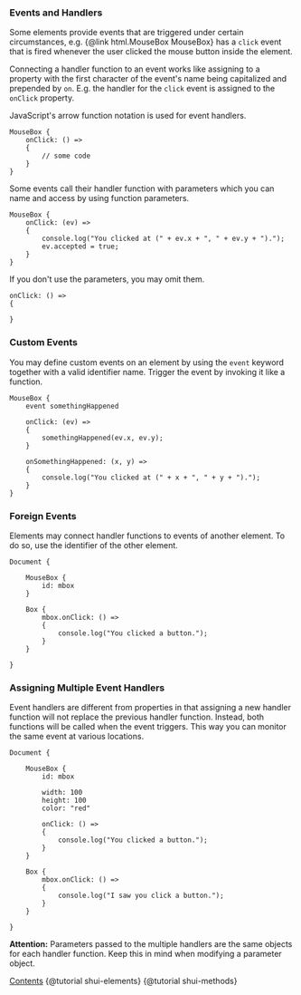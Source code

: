 ### Events and Handlers

Some elements provide events that are triggered under certain circumstances,
e.g. {@link html.MouseBox MouseBox} has a `click` event that is fired whenever
the user clicked the mouse button inside the element.

Connecting a handler function to an event works like assigning to a property
with the first character of the event's name being capitalized and prepended
by `on`. E.g. the handler for the `click` event is assigned to the `onClick`
property.

JavaScript's arrow function notation is used for event handlers.

```
MouseBox {
    onClick: () =>
    {
        // some code
    }
}
```

Some events call their handler function with parameters which you can name and access by
using function parameters.

```
MouseBox {
    onClick: (ev) =>
    {
        console.log("You clicked at (" + ev.x + ", " + ev.y + ").");
        ev.accepted = true;
    }
}
```

If you don't use the parameters, you may omit them.

```
onClick: () =>
{

}
```

### Custom Events

You may define custom events on an element by using the `event` keyword together with a valid identifier name.
Trigger the event by invoking it like a function.

```
MouseBox {
    event somethingHappened

    onClick: (ev) =>
    {
        somethingHappened(ev.x, ev.y);
    }

    onSomethingHappened: (x, y) =>
    {
        console.log("You clicked at (" + x + ", " + y + ").");
    }
}
```

### Foreign Events

Elements may connect handler functions to events of another element. To do so,
use the identifier of the other element.

```
Document {

    MouseBox {
        id: mbox
    }

    Box {
        mbox.onClick: () =>
        {
            console.log("You clicked a button.");
        }
    }

}
```

### Assigning Multiple Event Handlers

Event handlers are different from properties in that assigning a new handler function will
not replace the previous handler function. Instead, both functions will be called when
the event triggers. This way you can monitor the same event at various locations.

```
Document {

    MouseBox {
        id: mbox

        width: 100
        height: 100
        color: "red"

        onClick: () =>
        {
            console.log("You clicked a button.");
        }
    }

    Box {
        mbox.onClick: () =>
        {
            console.log("I saw you click a button.");
        }
    }

}
```

**Attention:** Parameters passed to the multiple handlers are the same objects for each handler function.
Keep this in mind when modifying a parameter object.

<div class="navstrip"><span class="go-home"><a href="index.html">Contents</a></span><span class="go-previous">
{@tutorial shui-elements}
</span><span class="go-next">
{@tutorial shui-methods}
</span></div>
